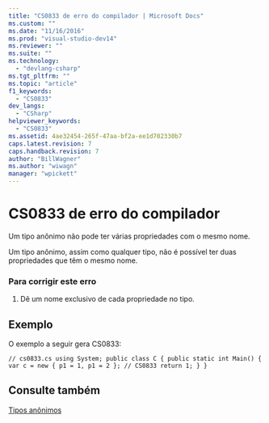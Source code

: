 ```yaml
---
title: "CS0833 de erro do compilador | Microsoft Docs"
ms.custom: ""
ms.date: "11/16/2016"
ms.prod: "visual-studio-dev14"
ms.reviewer: ""
ms.suite: ""
ms.technology: 
  - "devlang-csharp"
ms.tgt_pltfrm: ""
ms.topic: "article"
f1_keywords: 
  - "CS0833"
dev_langs: 
  - "CSharp"
helpviewer_keywords: 
  - "CS0833"
ms.assetid: 4ae32454-265f-47aa-bf2a-ee1d702330b7
caps.latest.revision: 7
caps.handback.revision: 7
author: "BillWagner"
ms.author: "wiwagn"
manager: "wpickett"
---
```

# CS0833 de erro do compilador
Um tipo anônimo não pode ter várias propriedades com o mesmo nome.  
  
 Um tipo anônimo, assim como qualquer tipo, não é possível ter duas propriedades que têm o mesmo nome.  
  
### Para corrigir este erro  
  
1.  Dê um nome exclusivo de cada propriedade no tipo.  
  
## Exemplo  
 O exemplo a seguir gera CS0833:  
  
```  
// cs0833.cs using System; public class C { public static int Main() { var c = new { p1 = 1, p1 = 2 }; // CS0833 return 1; } }  
```  
  
## Consulte também  
 [Tipos anônimos](../../csharp/programming-guide/classes-and-structs/anonymous-types.md)